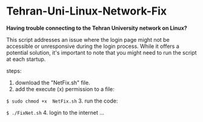 # Tehran-Uni-Linux-Network-Fix
**Having trouble connecting to the Tehran University network on Linux?**  

This script addresses an issue where the login page might not be accessible or unresponsive during the login process. While it offers a potential solution, it's important to note that you might need to run the script at each startup.

steps:

1. download the "NetFix.sh" file. 
2. add the execute (x) permission to a file:

`$ sudo chmod +x  NetFix.sh`
3. run the code:

`$ ./FixNet.sh`
4. login to the internet ...

